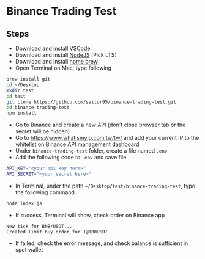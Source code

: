 # Binance Trading Test

## Steps

- Download and install [VSCode](https://code.visualstudio.com/)
- Download and install [NodeJS](https://nodejs.org/en) (Pick LTS)
- Download and install [home brew](https://github.com/Homebrew/brew/releases/download/4.1.22/Homebrew-4.1.22.pkg)
- Open Terminal on Mac, type following

```sh
brew install git
cd ~/Desktop
mkdir test
cd test
git clone https://github.com/sailor95/binance-trading-test.git
cd binance-trading-test
npm install
```

- Go to Binance and create a new API (don't close browser tab or the secret will be hidden)
- Go to <https://www.whatismyip.com.tw/tw/> and add your current IP to the whitelist on Binance API management dashboard
- Under `binance-trading-test` folder, create a file named `.env`
- Add the following code to `.env` and save file

```sh
API_KEY="<your api key here>"
API_SECRET="<your secret here>"
```

- In Terminal, under the path `~/Desktop/test/binance-trading-test`, type the following command

```sh
node index.js
```

- If success, Terminal will show, check order on Binance app

```text
New tick for BNB/USDT...
Created limit buy order for 1@100USDT
```

- If failed, check the error message, and check balance is sufficient in spot wallet
